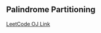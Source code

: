 Palindrome Partitioning
---
[LeetCode OJ Link](https://leetcode.com/problems/palindrome-partitioning/)